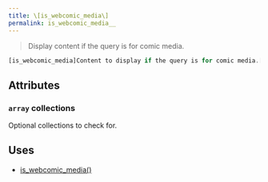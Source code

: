 ```yaml
---
title: \[is_webcomic_media\]
permalink: is_webcomic_media__
---
```


> Display content if the query is for comic media.

```php
[is_webcomic_media]Content to display if the query is for comic media.[/is_webcomic_media]
```

## Attributes

### `array` collections
Optional collections to check for.

## Uses
- [is_webcomic_media()](is_webcomic_media())
